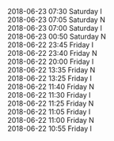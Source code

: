 2018-06-23 07:30 Saturday  I  
2018-06-23 07:05 Saturday  N  
2018-06-23 07:00 Saturday  I  
2018-06-23 00:50 Saturday  N  
2018-06-22 23:45 Friday  I  
2018-06-22 23:40 Friday  N  
2018-06-22 20:00 Friday  I  
2018-06-22 13:35 Friday  N  
2018-06-22 13:25 Friday  I  
2018-06-22 11:40 Friday  N  
2018-06-22 11:30 Friday  I  
2018-06-22 11:25 Friday  N  
2018-06-22 11:05 Friday  I  
2018-06-22 11:00 Friday  N  
2018-06-22 10:55 Friday  I  

